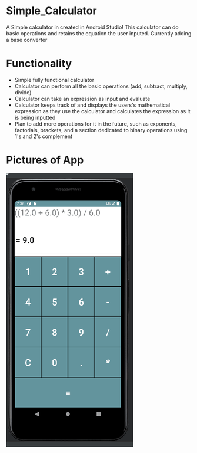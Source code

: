# Simple_Calculator
A Simple calculator in created in Android Studio! 
This calculator can do basic operations and retains the equation the user inputed. 
Currently adding a base converter

# Functionality
- Simple fully functional calculator
- Calculator can perform all the basic operations (add, subtract, multiply, divide)
- Calculator can take an expression as input and evaluate
- Calculator keeps track of and displays the users's mathematical expression as they use the calculator and calculates the expression as it is being inputted
- Plan to add more operations for it in the future, such as exponents, factorials, brackets, and a section dedicated to binary operations using 1's and 2's complement

# Pictures of App
 ![Sample](app/src/main/res/drawable-v24/calculator1.png)
